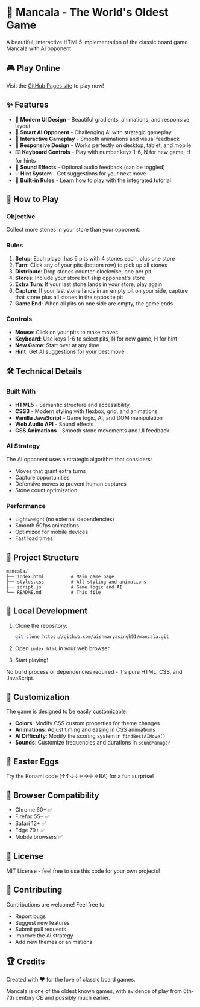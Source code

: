 # 🏺 Mancala - The World's Oldest Game

A beautiful, interactive HTML5 implementation of the classic board game Mancala with AI opponent.

## 🎮 Play Online

Visit the [GitHub Pages site](https://aishwaryasingh51.github.io/mancala/) to play now!

## ✨ Features

- 🎨 **Modern UI Design** - Beautiful gradients, animations, and responsive layout
- 🤖 **Smart AI Opponent** - Challenging AI with strategic gameplay
- 🎯 **Interactive Gameplay** - Smooth animations and visual feedback
- 📱 **Responsive Design** - Works perfectly on desktop, tablet, and mobile
- ⌨️ **Keyboard Controls** - Play with number keys 1-6, N for new game, H for hints
- 🎵 **Sound Effects** - Optional audio feedback (can be toggled)
- 💡 **Hint System** - Get suggestions for your next move
- 📖 **Built-in Rules** - Learn how to play with the integrated tutorial

## 🎯 How to Play

### Objective
Collect more stones in your store than your opponent.

### Rules
1. **Setup**: Each player has 6 pits with 4 stones each, plus one store
2. **Turn**: Click any of your pits (bottom row) to pick up all stones
3. **Distribute**: Drop stones counter-clockwise, one per pit
4. **Stores**: Include your store but skip opponent's store
5. **Extra Turn**: If your last stone lands in your store, play again
6. **Capture**: If your last stone lands in an empty pit on your side, capture that stone plus all stones in the opposite pit
7. **Game End**: When all pits on one side are empty, the game ends

### Controls
- **Mouse**: Click on your pits to make moves
- **Keyboard**: Use keys 1-6 to select pits, N for new game, H for hint
- **New Game**: Start over at any time
- **Hint**: Get AI suggestions for your best move

## 🛠️ Technical Details

### Built With
- **HTML5** - Semantic structure and accessibility
- **CSS3** - Modern styling with flexbox, grid, and animations
- **Vanilla JavaScript** - Game logic, AI, and DOM manipulation
- **Web Audio API** - Sound effects
- **CSS Animations** - Smooth stone movements and UI feedback

### AI Strategy
The AI opponent uses a strategic algorithm that considers:
- Moves that grant extra turns
- Capture opportunities  
- Defensive moves to prevent human captures
- Stone count optimization

### Performance
- Lightweight (no external dependencies)
- Smooth 60fps animations
- Optimized for mobile devices
- Fast load times

## 📁 Project Structure

```
mancala/
├── index.html          # Main game page
├── styles.css          # All styling and animations
├── script.js           # Game logic and AI
└── README.md           # This file
```

## 🚀 Local Development

1. Clone the repository:
   ```bash
   git clone https://github.com/aishwaryasingh51/mancala.git
   ```

2. Open `index.html` in your web browser

3. Start playing!

No build process or dependencies required - it's pure HTML, CSS, and JavaScript.

## 🎨 Customization

The game is designed to be easily customizable:

- **Colors**: Modify CSS custom properties for theme changes
- **Animations**: Adjust timing and easing in CSS animations
- **AI Difficulty**: Modify the scoring system in `findBestAIMove()`
- **Sounds**: Customize frequencies and durations in `SoundManager`

## 🎪 Easter Eggs

Try the Konami code (↑↑↓↓←→←→BA) for a fun surprise!

## 📱 Browser Compatibility

- Chrome 60+ ✅
- Firefox 55+ ✅  
- Safari 12+ ✅
- Edge 79+ ✅
- Mobile browsers ✅

## 📜 License

MIT License - feel free to use this code for your own projects!

## 🤝 Contributing

Contributions are welcome! Feel free to:
- Report bugs
- Suggest new features
- Submit pull requests
- Improve the AI strategy
- Add new themes or animations

## 🏆 Credits

Created with ❤️ for the love of classic board games.

Mancala is one of the oldest known games, with evidence of play from 6th-7th century CE and possibly much earlier.
